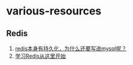# various-resources
## Redis
1. [redis本身有持久化，为什么还要写进mysql呢？](https://www.v2ex.com/t/219551)
2. [学习Redis从这里开始](http://www.epubit.com.cn/article/200)
